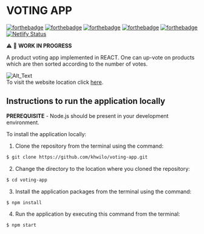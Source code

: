# VOTING APP

[![forthebadge](https://forthebadge.com/images/badges/made-with-javascript.svg)](https://forthebadge.com) [![forthebadge](https://forthebadge.com/images/badges/uses-html.svg)](https://forthebadge.com) [![forthebadge](https://forthebadge.com/images/badges/uses-css.svg)](https://forthebadge.com) [![forthebadge](https://forthebadge.com/images/badges/uses-js.svg)](https://forthebadge.com) [![forthebadge](https://forthebadge.com/images/badges/uses-git.svg)](https://forthebadge.com)  
[![Netlify Status](https://api.netlify.com/api/v1/badges/459a3fca-100b-4840-82c3-ecb0f6d5a0e0/deploy-status)](https://app.netlify.com/sites/product-voting-app/deploys)

:warning: :construction: **WORK IN PROGRESS**  

A product voting app implemented in REACT. One can up-vote on products which are then sorted according to the number of votes. 

![Alt_Text](https://github.com/khwilo/voting-app/blob/master/public/images/voting-app-demo.gif)  
To visit the website location click [here](https://product-voting-app.netlify.com/?_ga=2.113297863.1947100418.1554899542-1805851601.1554899542).

## Instructions to run the application locally

**PREREQUISITE** - Node.js should be present in your development environment.

To install the application locally:

1. Clone the repository from the terminal using the command:

```bash
$ git clone https://github.com/khwilo/voting-app.git
```

2. Change the directory to the location where you cloned the repository:

```bash
$ cd voting-app
```

3. Install the application packages from the terminal using the command:

```bash
$ npm install
```

4. Run the application by executing this command from the terminal:

```bash
$ npm start
```
